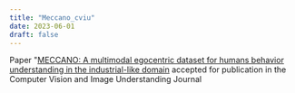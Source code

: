 ```yaml
---
title: "Meccano_cviu"
date: 2023-06-01
draft: false
---
```


Paper "<a href="https://www.sciencedirect.com/science/article/pii/S1077314223001443">MECCANO: A multimodal egocentric dataset for humans behavior understanding in the industrial-like domain</a> accepted for publication in the Computer Vision and Image Understanding Journal